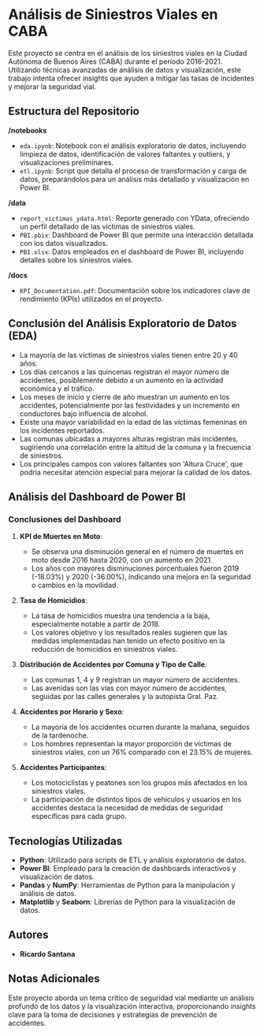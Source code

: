 # Análisis de Siniestros Viales en CABA

Este proyecto se centra en el análisis de los siniestros viales en la Ciudad Autónoma de Buenos Aires (CABA) durante el período 2016-2021. Utilizando técnicas avanzadas de análisis de datos y visualización, este trabajo intenta ofrecer insights que ayuden a mitigar las tasas de incidentes y mejorar la seguridad vial.

## Estructura del Repositorio

**/notebooks**
- `eda.ipynb`: Notebook con el análisis exploratorio de datos, incluyendo limpieza de datos, identificación de valores faltantes y outliers, y visualizaciones preliminares.
- `etl.ipynb`: Script que detalla el proceso de transformación y carga de datos, preparándolos para un análisis más detallado y visualización en Power BI.

**/data**
- `report_victimas_ydata.html`: Reporte generado con YData, ofreciendo un perfil detallado de las víctimas de siniestros viales.
- `PBI.pbix`: Dashboard de Power BI que permite una interacción detallada con los datos visualizados.
- `PBI.xlsx`: Datos empleados en el dashboard de Power BI, incluyendo detalles sobre los siniestros viales.

**/docs**
- `KPI_Documentation.pdf`: Documentación sobre los indicadores clave de rendimiento (KPIs) utilizados en el proyecto.

## Conclusión del Análisis Exploratorio de Datos (EDA)

- La mayoría de las víctimas de siniestros viales tienen entre 20 y 40 años.
- Los días cercanos a las quincenas registran el mayor número de accidentes, posiblemente debido a un aumento en la actividad económica y el tráfico.
- Los meses de inicio y cierre de año muestran un aumento en los accidentes, potencialmente por las festividades y un incremento en conductores bajo influencia de alcohol.
- Existe una mayor variabilidad en la edad de las víctimas femeninas en los incidentes reportados.
- Las comunas ubicadas a mayores alturas registran más incidentes, sugiriendo una correlación entre la altitud de la comuna y la frecuencia de siniestros.
- Los principales campos con valores faltantes son 'Altura Cruce', que podría necesitar atención especial para mejorar la calidad de los datos.

## Análisis del Dashboard de Power BI

### Conclusiones del Dashboard

1. **KPI de Muertes en Moto**:
   - Se observa una disminución general en el número de muertes en moto desde 2016 hasta 2020, con un aumento en 2021.
   - Los años con mayores disminuciones porcentuales fueron 2019 (-18.03%) y 2020 (-36.00%), indicando una mejora en la seguridad o cambios en la movilidad.

2. **Tasa de Homicidios**:
   - La tasa de homicidios muestra una tendencia a la baja, especialmente notable a partir de 2018.
   - Los valores objetivo y los resultados reales sugieren que las medidas implementadas han tenido un efecto positivo en la reducción de homicidios en siniestros viales.

3. **Distribución de Accidentes por Comuna y Tipo de Calle**:
   - Las comunas 1, 4 y 9 registran un mayor número de accidentes.
   - Las avenidas son las vías con mayor número de accidentes, seguidas por las calles generales y la autopista Gral. Paz.

4. **Accidentes por Horario y Sexo**:
   - La mayoría de los accidentes ocurren durante la mañana, seguidos de la tardenoche.
   - Los hombres representan la mayor proporción de víctimas de siniestros viales, con un 76% comparado con el 23.15% de mujeres.

5. **Accidentes Participantes**:
   - Los motociclistas y peatones son los grupos más afectados en los siniestros viales.
   - La participación de distintos tipos de vehículos y usuarios en los accidentes destaca la necesidad de medidas de seguridad específicas para cada grupo.

## Tecnologías Utilizadas

- **Python**: Utilizado para scripts de ETL y análisis exploratorio de datos.
- **Power BI**: Empleado para la creación de dashboards interactivos y visualización de datos.
- **Pandas** y **NumPy**: Herramientas de Python para la manipulación y análisis de datos.
- **Matplotlib** y **Seaborn**: Librerías de Python para la visualización de datos.

## Autores

- **Ricardo Santana**

## Notas Adicionales

Este proyecto aborda un tema crítico de seguridad vial mediante un análisis profundo de los datos y la visualización interactiva, proporcionando insights clave para la toma de decisiones y estrategias de prevención de accidentes.


